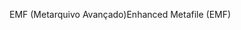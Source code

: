 <span data-ttu-id="19968-101">EMF (Metarquivo Avançado)</span><span class="sxs-lookup"><span data-stu-id="19968-101">Enhanced Metafile (EMF)</span></span>
